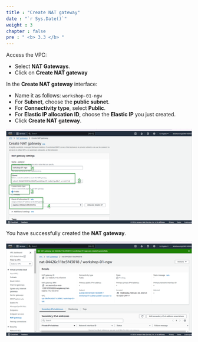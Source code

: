 ```yaml
---
title : "Create NAT gateway"
date : "`r Sys.Date()`"
weight : 3
chapter : false
pre : " <b> 3.3 </b> "
---
```


Access the VPC:
- Select **NAT Gateways**.
- Click on **Create NAT gateway**

In the **Create NAT gateway** interface:
- Name it as follows: `workshop-01-ngw`
- For **Subnet**, choose the **public subnet**.
- For **Connectivity type**, select **Public**.
- For **Elastic IP allocation ID**, choose the **Elastic IP** you just created.
- Click **Create NAT gateway**.

![IMAGE](/images/3-developmentEnvironment/3.3-createNatGateway/001-createNAT.png)

You have successfully created the **NAT gateway**.

![IMAGE](/images/3-developmentEnvironment/3.3-createNatGateway/002-createNAT.png)


